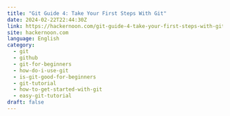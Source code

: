 ```yaml
---
title: "Git Guide 4: Take Your First Steps With Git"
date: 2024-02-22T22:44:30Z
link: https://hackernoon.com/git-guide-4-take-your-first-steps-with-git?source=rss&utm_medium=RSS&utm_source=news.12bit.vn
site: hackernoon.com
language: English
category:
  - git
  - github
  - git-for-beginners
  - how-do-i-use-git
  - is-git-good-for-beginners
  - git-tutorial
  - how-to-get-started-with-git
  - easy-git-tutorial
draft: false
---
```

